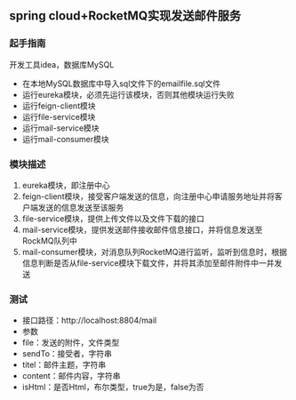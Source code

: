 ## spring cloud+RocketMQ实现发送邮件服务

### 起手指南  
开发工具idea，数据库MySQL
* 在本地MySQL数据库中导入sql文件下的emailfile.sql文件
* 运行eureka模块，必须先运行该模块，否则其他模块运行失败
* 运行feign-client模块
* 运行file-service模块
* 运行mail-service模块
* 运行mail-consumer模块

### 模块描述
1. eureka模块，即注册中心 
2. feign-client模块，接受客户端发送的信息，向注册中心申请服务地址并将客户端发送的信息发送至该服务  
3. file-service模块，提供上传文件以及文件下载的接口
4. mail-service模块，提供发送邮件接收邮件信息接口，并将信息发送至RockMQ队列中
5. mail-consumer模块，对消息队列RocketMQ进行监听，监听到信息时，根据信息判断是否从file-service模块下载文件，并将其添加至邮件附件中一并发送

### 测试
* 接口路径：http://localhost:8804/mail
* 参数
* file：发送的附件，文件类型
* sendTo：接受者，字符串
* titel：邮件主题，字符串
* content：邮件内容，字符串
* isHtml：是否Html，布尔类型，true为是，false为否
